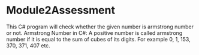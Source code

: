 # Module2Assessment
This C# program will check whether the given number is armstrong number or  not.
Armstrong Number in C#: A positive number is called armstrong number if it is  equal to the sum of cubes of its digits.
For example 0, 1, 153, 370, 371, 407 etc.
